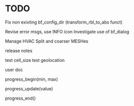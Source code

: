 # TODO

Fix non exixting bf_config_dir (transform_rbl_to_abs funct)

Revise error msgs, use INFO icon
Investigate use of bf_dialog

Manage HVAC
Split and coarser MESHes

release notes

test cell_size
test geolocation

user doc

progress_begin(min, max)

progress_update(value)

progress_end()
